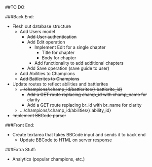 ##TO DO:

###Back End:
- Flesh out database structure
  - Add Users model
    - ~~Add User authentication~~
    - Add Edit operation
      - Implement Edit for a single chapter
        - Title for chapter
        - Body for chapter
      - Add functionality to add additional chapters
    - Add Save operation (save guide to user)
  - Add Abilities to Champions
  - ~~Add Battlerites to Champions~~
- Update routes to reflect abilities and battlerites
  - ~~.../champions/:champ_id/battlerites{/:battlerite_id}~~
    - ~~Add a GET route replacing champ_id with champ_name for clarity~~
    - Add a GET route replacing br_id with br_name for clarity
  - .../champions/:champ_id/abilities{/:ability_id}
- ~~Implement BBCode parser~~
  
###Front End:
- Create textarea that takes BBCode input and sends it to back end
  - Update BBCode to HTML on server response

###Extra Stuff:
- Analytics (popular champions, etc.)
